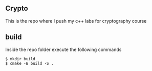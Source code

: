 ## Crypto
This is the repo where I push my c++ labs for cryptography course

## build
Inside the repo folder execute the following commands
```
$ mkdir build
$ cmake -B build -S .
```
